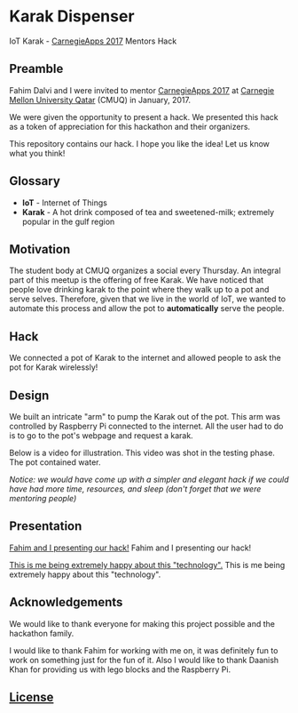 # Karak Dispenser

IoT Karak - [CarnegieApps 2017](http://www.carnegieapps.com) Mentors Hack

## Preamble

Fahim Dalvi and I were invited to mentor
[CarnegieApps 2017](http://www.carnegieapps.com) at
[Carnegie Mellon University Qatar](http://qatar.cmu.edu) (CMUQ) in January, 2017.

We were given the opportunity to present a hack. We presented this hack as a
token of appreciation for this hackathon and their organizers.   

This repository contains our hack. I hope you like the idea! Let us know what
you think!

## Glossary

- **IoT**   - Internet of Things
- **Karak** - A hot drink composed of tea and sweetened-milk; extremely popular
in the gulf region

## Motivation

The student body at CMUQ organizes a social every Thursday. An integral part
of this meetup is the offering of free Karak. We have noticed that people
love drinking karak to the point where they walk up to a pot and serve
selves. Therefore, given that we live in the world of IoT, we wanted to
automate this process and allow the pot to **automatically** serve
the people.

## Hack

We connected a pot of Karak to the internet and allowed people to ask the pot
for Karak wirelessly!

## Design

We built an intricate "arm" to pump the Karak out of the pot. This arm was
controlled by Raspberry Pi connected to the internet. All the user had to do
is to go to the pot's webpage and request a karak.

Below is a video for illustration. This video was shot in the testing phase. The pot contained water.

*Notice: we would have come up with a simpler and elegant hack if we
could have had more time, resources, and sleep (don't forget that
we were mentoring people)*

## Presentation

[Fahim and I presenting our hack!](fahim_and_mahmoud.jpg)
Fahim and I presenting our hack!

[This is me being extremely happy about this "technology".](happy_mahmoud.jpg)
This is me being extremely happy about this "technology".

## Acknowledgements

We would like to thank everyone for making this project possible and the hackathon family.

I would like to thank Fahim for working with me on, it was definitely fun
to work on something just for the fun of it. Also I would like to
thank Daanish Khan for providing us with lego blocks and the Raspberry Pi.

## [License](LICENSE)

